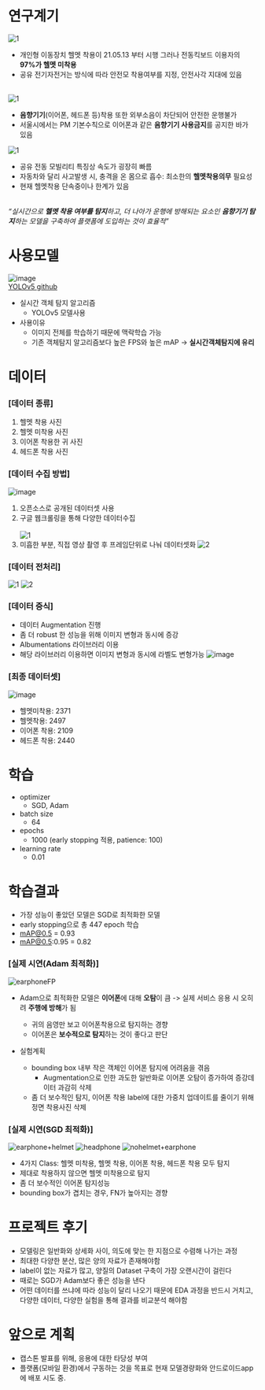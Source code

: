 # 연구계기
![1](https://user-images.githubusercontent.com/100258615/179919223-509a8e26-a5a3-469c-b0ac-158729aeec3a.PNG)
* 개인형 이동장치 헬멧 착용이 21.05.13 부터 시행 그러나 전동킥보드 이용자의 **97%가 헬멧 미착용**
* 공유 전기자전거는 방식에 따라 안전모 착용여부를 지정, 안전사각 지대에 있음<br><br>

![1](https://user-images.githubusercontent.com/100258615/180337515-719f7f66-dc7c-4ee8-a8d9-34b80669563b.PNG)
* **음향기기**(이어폰, 헤드폰 등)착용 또한 외부소음이 차단되어 안전한 운행불가
* 서울시에서는 PM 기본수칙으로 이어폰과 같은 **음향기기 사용금지**를 공지한 바가 있음

![1](https://user-images.githubusercontent.com/100258615/179919586-d892dca5-55e4-429a-83cc-5da68e7ccdc4.PNG)
* 공유 전동 모빌리티 특징상 속도가 굉장히 빠름
* 자동차와 달리 사고발생 시, 충격을 온 몸으로 흡수: 최소한의 **헬멧착용의무** 필요성
* 현재 헬멧착용 단속중이나 한계가 있음<br><br>

*“실시간으로 **헬멧 착용 여부를 탐지**하고, 더 나아가 운행에 방해되는 요소인 **음향기기 탐지**하는 모델을 구축하여 플랫폼에 도입하는 것이 효율적”*
# 사용모델
![image](https://user-images.githubusercontent.com/100258615/179921236-b3974b29-e354-4075-9314-e2eac9d18f07.png)<br>
[YOLOv5 github](https://github.com/ultralytics/yolov5)
* 실시간 객체 탐지 알고리즘
  * YOLOv5 모델사용
* 사용이유
  * 이미지 전체를 학습하기 때문에 맥락학습 가능
  * 기존 객체탐지 알고리즘보다 높은 FPS와 높은 mAP -> **실시간객체탐지에 유리**
# 데이터
### [데이터 종류]
1. 헬멧 착용 사진
2. 헬멧 미착용 사진
3. 이어폰 착용한 귀 사진
4. 헤드폰 착용 사진<br>

### [데이터 수집 방법]
![image](https://user-images.githubusercontent.com/100258615/180339274-494aaeef-5706-4408-8ba2-1c57447131fe.png)
1. 오픈소스로 공개된 데이터셋 사용
2. 구글 웹크롤링을 통해 다양한 데이터수집<br><br>
![1](https://user-images.githubusercontent.com/100258615/180339995-6f3611c0-f86a-4198-99c7-9849674a4fef.PNG)
3. 미흡한 부분, 직접 영상 촬영 후 프레임단위로 나눠 데이터셋화
![2](https://user-images.githubusercontent.com/100258615/180339999-4a7af902-1e1f-4143-97cb-16c28e877da9.PNG)
### [데이터 전처리]
![1](https://user-images.githubusercontent.com/100258615/180347510-da253e80-7f10-4cbd-b49e-0ce5fd49e0d1.PNG)
![2](https://user-images.githubusercontent.com/100258615/180347512-2e19f8c6-ebd4-4051-aa85-56b6f7bf6d7a.PNG)
### [데이터 증식]
* 데이터 Augmentation 진행
 * 좀 더 robust 한 성능을 위해 이미지 변형과 동시에 증강
 * Albumentations 라이브러리 이용
 * 해당 라이브러리 이용하면 이미지 변형과 동시에 라벨도 변형가능
![image](https://user-images.githubusercontent.com/100258615/180348041-d34b6584-b189-406e-ab2f-62deb5bb98de.png)
### [최종 데이터셋]
![image](https://user-images.githubusercontent.com/100258615/180362545-aab28262-77ee-4e4a-8a26-872938f96ef8.png)
* 헬멧미착용: 2371
* 헬멧착용: 2497
* 이어폰 착용: 2109
* 헤드폰 착용: 2440

# 학습
* optimizer
  * SGD, Adam
* batch size
  * 64
* epochs
  * 1000 (early stopping 적용, patience: 100)  
* learning rate
  * 0.01
# 학습결과
* 가장 성능이 좋았던 모델은 SGD로 최적화한 모델
* early stopping으로 총 447 epoch 학습
* mAP@0.5 = 0.93
* mAP@0.5:0.95 = 0.82 

### [실제 시연(Adam 최적화)]
![earphoneFP](https://user-images.githubusercontent.com/100258615/180369154-da03fb20-6d19-40f5-b6b6-8f542bf87604.gif)<br>
* Adam으로 최적화한 모델은 **이어폰**에 대해 **오탐**이 큼 -> 실제 서비스 응용 시 오히려 **주행에 방해**가 됨
  * 귀의 음영만 보고 이어폰착용으로 탐지하는 경향
  * 이어폰은 **보수적으로 탐지**하는 것이 좋다고 판단
  
* 실험계획
  * bounding box 내부 작은 객체인 이어폰 탐지에 어려움을 겪음
    * Augmentation으로 인한 과도한 일반화로 이어폰 오탐이 증가하여 증강데이터 과감히 삭제
  * 좀 더 보수적인 탐지, 이어폰 착용 label에 대한 가중치 업데이트를 줄이기 위해 정면 착용사진 삭제
    
### [실제 시연(SGD 최적화)]
![earphone+helmet](https://user-images.githubusercontent.com/100258615/180366045-bf7647e7-624e-48e9-a291-333f54c41d4c.gif)
![headphone](https://user-images.githubusercontent.com/100258615/180366173-4e6eff2b-a059-4ab9-9d42-cd0cb861f27c.gif)
![nohelmet+earphone](https://user-images.githubusercontent.com/100258615/180366215-a9ccf198-fe6e-42f1-ba03-bdebebae9a29.gif)

* 4가지 Class:  헬멧 미착용, 헬멧 착용, 이어폰 착용, 헤드폰 착용 모두 탐지
* 제대로 착용하지 않으면 헬멧 미착용으로 탐지
* 좀 더 보수적인 이어폰 탐지성능
* bounding box가 겹치는 경우, FN가 높아지는 경향<br>
# 프로젝트 후기
* 모델링은 일반화와 상세화 사이, 의도에 맞는 한 지점으로 수렴해 나가는 과정
* 최대한 다양한 분산, 많은 양의 자료가 존재해야함
* label이 없는 자료가 많고, 양질의 Dataset 구축이 가장 오랜시간이 걸린다
* 때로는 SGD가 Adam보다 좋은 성능을 낸다
* 어떤 데이터를 쓰냐에 따라 성능이 달리 나오기 때문에 EDA 과정을 반드시 거치고, 다양한 데이터, 다양한 실험을 통해 결과를 비교분석 해야함
# 앞으로 계획
* 캡스톤 발표를 위해, 응용에 대한 타당성 부여
* 플랫폼(모바일 환경)에서 구동하는 것을 목표로 현재 모델경량화와 안드로이드app에 배포 시도 중.
